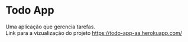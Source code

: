 # Todo App
Uma aplicação que gerencia tarefas.<br>
Link para a vizualização do projeto https://todo-app-aa.herokuapp.com/
